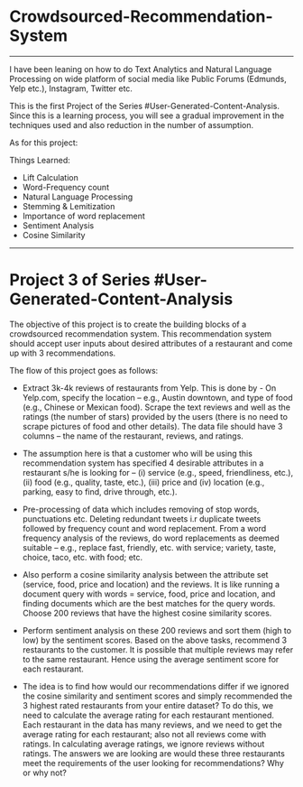 # Crowdsourced-Recommendation-System

****************************************************************************
I have been leaning on how to do Text Analytics and Natural Language Processing on wide platform of social media like Public Forums (Edmunds, Yelp etc.), Instagram, Twitter etc.

This is the first Project of the Series #User-Generated-Content-Analysis. Since this is a learning process, you will see a gradual improvement in the techniques used and also reduction in the number of assumption. 

As for this project: 

Things Learned:
* Lift Calculation
* Word-Frequency count
* Natural Language Processing
* Stemming & Lemitization
* Importance of word replacement
* Sentiment Analysis
* Cosine Similarity
****************************************************************************

# Project 3 of Series #User-Generated-Content-Analysis

The objective of this project is to create the building blocks of a crowdsourced recommendation system. This recommendation system should accept user inputs about desired attributes of a restaurant and come up with 3 recommendations. 

The flow of this project goes as follows:

* Extract 3k-4k reviews of restaurants from Yelp. This is done by - On Yelp.com, specify the location – e.g., Austin downtown, and type of food (e.g., Chinese or Mexican food). Scrape the text reviews and well as the ratings (the number of stars) provided by the users (there is no need to scrape pictures of food and other details). The data file should have 3 columns – the name of the restaurant, reviews, and ratings. 

* The assumption here is that a customer who will be using this recommendation system has specified 4 desirable attributes in a restaurant s/he is looking for – (i) service (e.g., speed, friendliness, etc.), (ii) food (e.g., quality, taste, etc.), (iii) price and (iv) location (e.g., parking, easy to find, drive through, etc.). 

* Pre-processing of data which includes removing of stop words, punctuations etc. Deleting redundant tweets i.r duplicate tweets followed by frequency count and word replacement. From a word frequency analysis of the reviews, do word replacements as deemed suitable – e.g., replace fast, friendly, etc. with service; variety, taste, choice, taco, etc. with food; etc.

* Also perform a cosine similarity analysis between the attribute set (service, food, price and location) and the reviews. It is like running a document query with words = service, food, price and location, and finding documents which are the best matches for the query words. Choose 200 reviews that have the highest cosine similarity scores. 

* Perform sentiment analysis on these 200 reviews and sort them (high to low) by the sentiment scores. Based on the above tasks, recommend 3 restaurants to the customer. It is possible that multiple reviews may refer to the same restaurant. Hence using the average sentiment score for each restaurant. 

* The idea is to find how would our recommendations differ if we ignored the cosine similarity and sentiment scores and simply recommended the 3 highest rated restaurants from your entire dataset? To do this, we need to calculate the average rating for each restaurant mentioned. Each restaurant in the data has many reviews, and we need to get the average rating for each restaurant; also not all reviews come with ratings. In calculating average ratings, we ignore reviews without ratings. The answers we are looking are would these three restaurants meet the requirements of the user looking for recommendations? Why or why not? 
